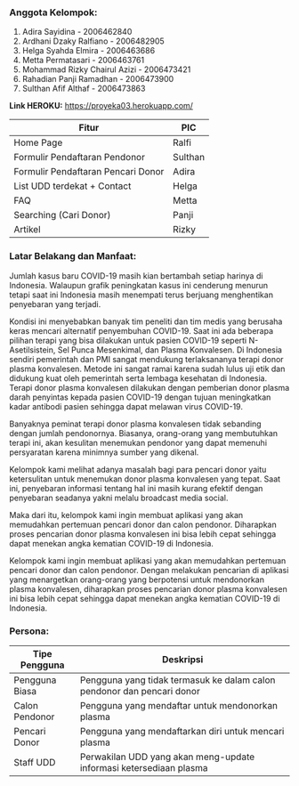 ### **Anggota Kelompok:**
1. Adira Sayidina - 2006462840
2. Ardhani Dzaky Ralfiano - 2006482905
3. Helga Syahda Elmira - 2006463686
4. Metta Permatasari - 2006463761
5. Mohammad Rizky Chairul Azizi - 2006473421
6. Rahadian Panji Ramadhan - 2006473900
7. Sulthan Afif Althaf - 2006473863

**Link HEROKU:** https://proyeka03.herokuapp.com/

| Fitur |PIC |
| -------- | -------- |
| Home Page | Ralfi |
| Formulir Pendaftaran Pendonor| Sulthan |
| Formulir Pendaftaran Pencari Donor| Adira |
| List UDD terdekat + Contact | Helga |
| FAQ | Metta |
| Searching (Cari Donor) | Panji |
| Artikel | Rizky |

### **Latar Belakang dan Manfaat:**

Jumlah kasus baru COVID-19 masih kian bertambah setiap harinya di Indonesia. Walaupun grafik peningkatan kasus ini cenderung menurun tetapi saat ini Indonesia masih menempati terus berjuang menghentikan penyebaran yang terjadi.

Kondisi ini menyebabkan banyak tim peneliti dan tim medis yang berusaha keras mencari alternatif penyembuhan COVID-19. Saat ini ada beberapa pilihan terapi yang bisa dilakukan untuk pasien COVID-19 seperti N-Asetilsistein, Sel Punca Mesenkimal, dan Plasma Konvalesen. Di Indonesia sendiri pemerintah dan PMI sangat mendukung terlaksananya
terapi donor plasma konvalesen. Metode ini sangat ramai karena sudah lulus uji etik dan didukung kuat oleh pemerintah serta lembaga kesehatan di Indonesia. Terapi donor plasma konvalesen dilakukan dengan pemberian donor plasma darah penyintas kepada pasien COVID-19 dengan tujuan meningkatkan kadar antibodi pasien sehingga dapat melawan virus COVID-19.

Banyaknya peminat terapi donor plasma konvalesen tidak sebanding dengan jumlah pendonornya. Biasanya, orang-orang yang membutuhkan terapi ini, akan kesulitan menemukan pendonor yang dapat memenuhi persyaratan karena minimnya sumber yang dikenal.

Kelompok kami melihat adanya masalah  bagi para pencari donor yaitu ketersulitan untuk menemukan donor plasma konvalesen yang tepat. Saat ini, penyebaran informasi tentang hal ini masih kurang efektif dengan penyebaran seadanya yakni melalu broadcast media social. 

Maka dari itu, kelompok kami ingin membuat aplikasi yang akan memudahkan pertemuan pencari donor dan calon pendonor. Diharapkan proses pencarian donor plasma konvalesen ini bisa lebih cepat
sehingga dapat menekan angka kematian COVID-19 di Indonesia.

Kelompok kami ingin membuat aplikasi yang akan memudahkan pertemuan pencari donor dan calon pendonor. Dengan melakukan pencarian di aplikasi yang menargetkan orang-orang yang berpotensi untuk mendonorkan plasma konvalesen, diharapkan proses pencarian donor plasma konvalesen ini bisa lebih cepat sehingga dapat menekan angka kematian COVID-19 di Indonesia.

### **Persona:**
| Tipe Pengguna | Deskripsi |
| -------- | -------- |
| Pengguna Biasa | Pengguna yang tidak termasuk ke dalam calon pendonor dan pencari donor |
| Calon Pendonor | Pengguna yang mendaftar untuk mendonorkan plasma |
| Pencari Donor | Pengguna yang mendaftarkan diri untuk mencari plasma |
| Staff UDD | Perwakilan UDD yang akan meng-update informasi ketersediaan plasma |

